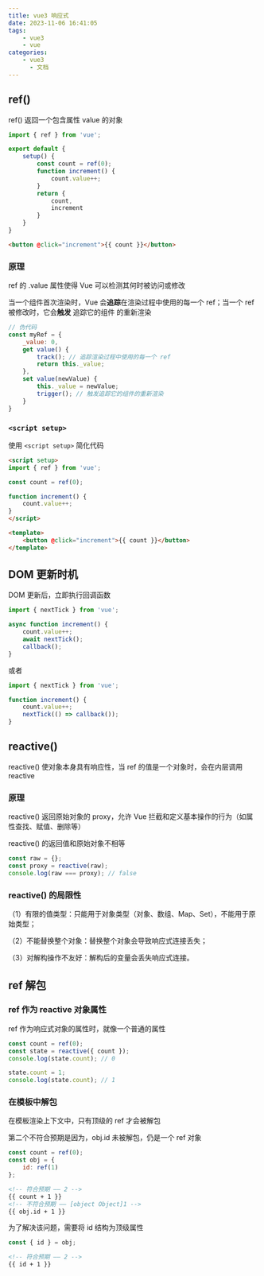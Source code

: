 ```yaml
---
title: vue3 响应式
date: 2023-11-06 16:41:05
tags:
    - vue3
    - vue
categories:
    - vue3
      - 文档
---
```


## ref()

ref() 返回一个包含属性 value 的对象

``` js
import { ref } from 'vue';

export default {
    setup() {
        const count = ref(0);
        function increment() {
            count.value++;
        }
        return {
            count,
            increment
        }
    }
}
```

``` html
<button @click="increment">{{ count }}</button>
```

### 原理

ref 的 .value 属性使得 Vue 可以检测其何时被访问或修改

当一个组件首次渲染时，Vue 会**追踪**在渲染过程中使用的每一个 ref；当一个 ref 被修改时，它会**触发** 追踪它的组件 的重新渲染

``` js
// 伪代码
const myRef = {
    _value: 0,
    get value() {
        track(); // 追踪渲染过程中使用的每一个 ref
        return this._value;
    },
    set value(newValue) {
        this._value = newValue;
        trigger(); // 触发追踪它的组件的重新渲染
    }
}
```

### ``<script setup>``

使用 ``<script setup>`` 简化代码

``` html
<script setup>
import { ref } from 'vue';

const count = ref(0);

function increment() {
    count.value++;
}
</script>

<template>
    <button @click="increment">{{ count }}</button>
</template>
```

## DOM 更新时机

DOM 更新后，立即执行回调函数

``` js
import { nextTick } from 'vue';

async function increment() {
    count.value++;
    await nextTick();
    callback();
}
```

或者

``` js
import { nextTick } from 'vue';

function increment() {
    count.value++;
    nextTick(() => callback());
}
```

## reactive()

reactive() 使对象本身具有响应性，当 ref 的值是一个对象时，会在内层调用 reactive

### 原理

reactive() 返回原始对象的 proxy，允许 Vue 拦截和定义基本操作的行为（如属性查找、赋值、删除等）

reactive() 的返回值和原始对象不相等

``` js
const raw = {};
const proxy = reactive(raw);
console.log(raw === proxy); // false
```

### reactive() 的局限性

（1）有限的值类型：只能用于对象类型（对象、数组、Map、Set），不能用于原始类型；

（2）不能替换整个对象：替换整个对象会导致响应式连接丢失；

（3）对解构操作不友好：解构后的变量会丢失响应式连接。

## ref 解包

### ref 作为 reactive 对象属性

ref 作为响应式对象的属性时，就像一个普通的属性

``` js
const count = ref(0);
const state = reactive({ count });
console.log(state.count); // 0

state.count = 1;
console.log(state.count); // 1
```

### 在模板中解包

在模板渲染上下文中，只有顶级的 ref 才会被解包

第二个不符合预期是因为，obj.id 未被解包，仍是一个 ref 对象

``` js
const count = ref(0);
const obj = {
    id: ref(1)
};
```

``` html
<!-- 符合预期 —— 2 -->
{{ count + 1 }}
<!-- 不符合预期 —— [object Object]1 -->
{{ obj.id + 1 }}
```

为了解决该问题，需要将 id 结构为顶级属性

``` js
const { id } = obj;
```

``` html
<!-- 符合预期 —— 2 -->
{{ id + 1 }}
```
